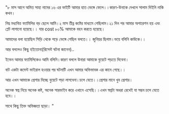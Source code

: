 "৮ মাস আগে অমিত সাহা নামের ১৬ এর ভাইটি আমার হাত ভেঙ্গে ফেলে।।কারণ-উনাকে দেখলে সালাম দিইনি নাকি কখন।

নিম্ন মধ্যবিত্ত ফ্যামিলির বড় ছেলে আমি।২ মাস তীব্র কষ্টের মাধ্যমে গেছিলাম।২১ দিন পর আমার অপারেশন হয় এবং প্লেট লাগানো হয়েছে।। যার cost ৮০% আমাকে বহন করতে হয়েছে।

আমাদের বলা হয়েছিল সিড়ি থেকে পড়ে ভেঙ্গে গেছিল বলতে।। জুনিয়র ছিলাম।ভয়ে বলিনি কাউকে।।
আর বললেও কিছু হইতোনা(রিসেন্ট ঘটনা জানেন)..
ইভেন আমার ফ্যামিলিকেও আমি বলিনি।কারণ বললে উনারা আমাকে বুয়েটে পড়তে দিবেনা।
বাট একটা কমেন্ট ভাইরাল হওয়ার পর ঘটনাটি এখন আমার অভিভাবক এর কানে গেছে।।
আর এখন আমাকে প্রেশার দিচ্ছে বুয়েটে পড়া লাগবেনা।চলে যেতে।।প্রেশার মানে খুব প্রেশার।

অনেক স্বপ্ন নিয়ে অনেক কষ্ট, অনেক সারভাইব করে এখানে এসেছি।।এখন স্বপ্নটা অধরা রেখেই যা সম্ভব চলে যেতে হবে।।
সাথে কিছু তিক্ত অভিজ্ঞতা ছাড়া। "

